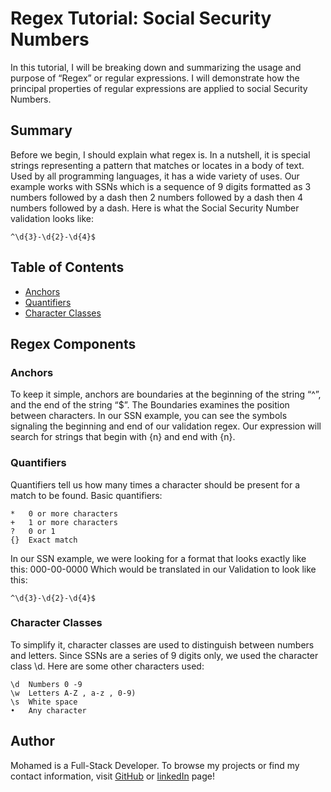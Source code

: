 # Regex Tutorial: Social Security Numbers

In this tutorial, I will be breaking down and summarizing the usage and purpose of “Regex” or regular expressions.  I will demonstrate how the principal properties of regular expressions are applied to social Security Numbers.  

## Summary

Before we begin, I should explain what regex is. In a nutshell, it is special strings representing a pattern that matches or locates in a body of text.   Used by all programming languages, it has a wide variety of uses. 
Our example works with SSNs which is a sequence of 9 digits formatted as 3 numbers followed by a dash then 2 numbers followed by a dash then 4 numbers followed by a dash. 
Here is what the Social Security Number validation looks like: 

```
^\d{3}-\d{2}-\d{4}$
```

## Table of Contents

- [Anchors](#anchors)
- [Quantifiers](#quantifiers)
- [Character Classes](#character-classes)


## Regex Components

### Anchors

To keep it simple, anchors are boundaries at the beginning of the string “^”, and the end of the string “$”.  The Boundaries examines the position between characters.
In our SSN example, you can see the symbols signaling the beginning and end of our validation regex.  Our expression will search for strings that begin with {n} and end with {n}.

### Quantifiers
Quantifiers tell us how many times a character should be present for a match to be found. 
Basic quantifiers: 

```
*	0 or more characters  
+ 	1 or more characters 
? 	0 or 1 
{} 	Exact match 
```

In our SSN example, we were looking for a format that looks exactly like this:
000-00-0000
Which would be translated in our Validation to look like this: 

```
^\d{3}-\d{2}-\d{4}$
```

### Character Classes

To simplify it, character classes are used to distinguish between numbers and letters. Since SSNs are a series of 9 digits only, we used the character class \d. 
Here are some other characters used: 

```
\d 	Numbers 0 -9 
\w 	Letters A-Z , a-z , 0-9) 
\s 	White space 
•	Any character
```

## Author

Mohamed is a Full-Stack Developer. To browse my projects or find my contact information, visit [GitHub](https://github.com/mo9399) or [linkedIn](https://www.linkedin.com/in/mohamed-abdullahi-944b2922b/) page!